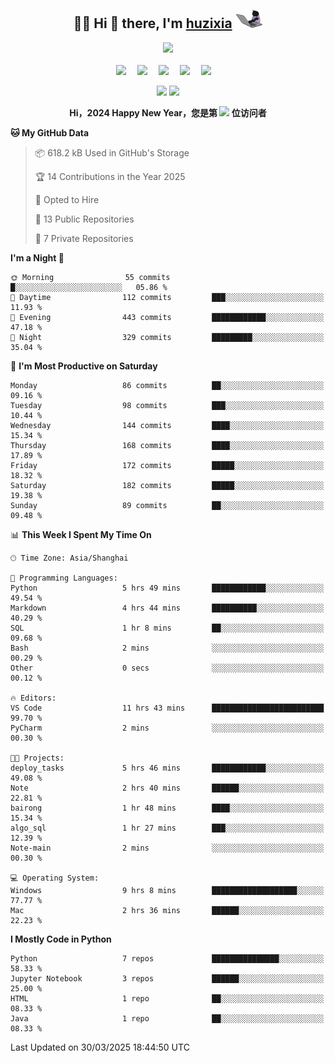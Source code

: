 <div align="center">

## :woman_technologist: Hi 👋 there, I'm [huzixia](https://huzixia.github.io/) <img height="30" src="images/work.gif" />

  <!-- dynamic typing effect 动态打字效果 -->
  <div>
    <a href="https://huzixia.github.io/">
      <img src="https://readme-typing-svg.demolab.com?font=Fira+Code&pause=1000&width=435&lines=console.log(%22Hello%2C%20World%22);胡同学祝您心想事成!&center=true&size=27" />
    </a>
  </div>

  <div>&nbsp;</div>

  <!-- profile logo 个人资料徽标 -->
  <div>
    <a href="https://huzixia.github.io/"><img src="https://img.shields.io/badge/Website-博客-orange" /></a>&emsp;
    <a href="https://www.zhihu.com/people/hu-zi-xia-91"><img src="https://img.shields.io/badge/ZhiHu-知乎-blue" /></a>&emsp;
    <a href="https://twitter.com/zixia80631/"><img src="https://img.shields.io/badge/Twitter-推特-black" /></a>&emsp;
    <a href="https://github.com/HuZixia/Text2Video/assets/38995480/244e64be-3dc4-46bb-8aff-523d8a235a1e"><img src="https://img.shields.io/badge/WeChat-微信-07c160" /></a>&emsp;
    <a href="https://www.cnblogs.com/huzixia"><img src="https://img.shields.io/badge/CnBlog-博客园-yellow" /></a>&emsp;

  </div>

[//]: # (### Github Stats)

 <p>
   <img src="https://github-readme-stats.vercel.app/api?username=HuZixia&rank_icon=github&theme=react&border_color=61dafb&hide_border=true" />
   <img src="https://github-readme-stats.vercel.app/api/top-langs/?username=HuZixia&hide=c%23,powershell,Mathematica,Ruby,Objective-C,Objective-C%2b%2b,Cuda&title_color=61dafb&text_color=ffffff&icon_color=61dafb&bg_color=20232a&langs_count=8&layout=compact&border_color=61dafb&hide_border=true&size_weight=0.5&count_weight=0.5" />
 </p>

</div>

<div align="center"><b>Hi，2024 Happy New Year，您是第 <img src="https://profile-counter.glitch.me/HuZixia/count.svg"></img> 位访问者</b></div>


[//]: # (*   Github Stats)
[//]: # (![Top Langs]&#40;https://github-readme-stats.vercel.app/api/top-langs/?username=HuZixia\&layout=compact&#41;)
[//]: # (![HuZixia's GitHub stats]&#40;https://github-readme-stats.vercel.app/api?username=HuZixia\&rank_icon=github&theme=tokyonight&#41;)


<!--START_SECTION:waka-->
**🐱 My GitHub Data** 

> 📦 618.2 kB Used in GitHub's Storage 
 > 
> 🏆 14 Contributions in the Year 2025
 > 
> 💼 Opted to Hire
 > 
> 📜 13 Public Repositories 
 > 
> 🔑 7 Private Repositories 
 > 
**I'm a Night 🦉** 

```text
🌞 Morning                55 commits          █░░░░░░░░░░░░░░░░░░░░░░░░   05.86 % 
🌆 Daytime                112 commits         ███░░░░░░░░░░░░░░░░░░░░░░   11.93 % 
🌃 Evening                443 commits         ████████████░░░░░░░░░░░░░   47.18 % 
🌙 Night                  329 commits         █████████░░░░░░░░░░░░░░░░   35.04 % 
```
📅 **I'm Most Productive on Saturday** 

```text
Monday                   86 commits          ██░░░░░░░░░░░░░░░░░░░░░░░   09.16 % 
Tuesday                  98 commits          ███░░░░░░░░░░░░░░░░░░░░░░   10.44 % 
Wednesday                144 commits         ████░░░░░░░░░░░░░░░░░░░░░   15.34 % 
Thursday                 168 commits         ████░░░░░░░░░░░░░░░░░░░░░   17.89 % 
Friday                   172 commits         █████░░░░░░░░░░░░░░░░░░░░   18.32 % 
Saturday                 182 commits         █████░░░░░░░░░░░░░░░░░░░░   19.38 % 
Sunday                   89 commits          ██░░░░░░░░░░░░░░░░░░░░░░░   09.48 % 
```


📊 **This Week I Spent My Time On** 

```text
🕑︎ Time Zone: Asia/Shanghai

💬 Programming Languages: 
Python                   5 hrs 49 mins       ████████████░░░░░░░░░░░░░   49.54 % 
Markdown                 4 hrs 44 mins       ██████████░░░░░░░░░░░░░░░   40.29 % 
SQL                      1 hr 8 mins         ██░░░░░░░░░░░░░░░░░░░░░░░   09.68 % 
Bash                     2 mins              ░░░░░░░░░░░░░░░░░░░░░░░░░   00.29 % 
Other                    0 secs              ░░░░░░░░░░░░░░░░░░░░░░░░░   00.12 % 

🔥 Editors: 
VS Code                  11 hrs 43 mins      █████████████████████████   99.70 % 
PyCharm                  2 mins              ░░░░░░░░░░░░░░░░░░░░░░░░░   00.30 % 

🐱‍💻 Projects: 
deploy_tasks             5 hrs 46 mins       ████████████░░░░░░░░░░░░░   49.08 % 
Note                     2 hrs 40 mins       ██████░░░░░░░░░░░░░░░░░░░   22.81 % 
bairong                  1 hr 48 mins        ████░░░░░░░░░░░░░░░░░░░░░   15.34 % 
algo_sql                 1 hr 27 mins        ███░░░░░░░░░░░░░░░░░░░░░░   12.39 % 
Note-main                2 mins              ░░░░░░░░░░░░░░░░░░░░░░░░░   00.30 % 

💻 Operating System: 
Windows                  9 hrs 8 mins        ███████████████████░░░░░░   77.77 % 
Mac                      2 hrs 36 mins       ██████░░░░░░░░░░░░░░░░░░░   22.23 % 
```

**I Mostly Code in Python** 

```text
Python                   7 repos             ███████████████░░░░░░░░░░   58.33 % 
Jupyter Notebook         3 repos             ██████░░░░░░░░░░░░░░░░░░░   25.00 % 
HTML                     1 repo              ██░░░░░░░░░░░░░░░░░░░░░░░   08.33 % 
Java                     1 repo              ██░░░░░░░░░░░░░░░░░░░░░░░   08.33 % 
```




 Last Updated on 30/03/2025 18:44:50 UTC
<!--END_SECTION:waka-->


<!--
**HuZixia/HuZixia** is a ✨ _special_ ✨ repository because its `README.md` (this file) appears on your GitHub profile.

Here are some ideas to get you started:

- 🔭 I’m currently working on ...
- 🌱 I’m currently learning ...
- 👯 I’m looking to collaborate on ...
- 🤔 I’m looking for help with ...
- 💬 Ask me about ...
- 📫 How to reach me: ...
- 😄 Pronouns: ...
- ⚡ Fun fact: ...
-->
